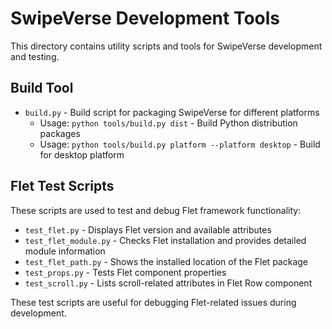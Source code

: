 # SwipeVerse Development Tools

This directory contains utility scripts and tools for SwipeVerse development and testing.

## Build Tool

- `build.py` - Build script for packaging SwipeVerse for different platforms
  - Usage: `python tools/build.py dist` - Build Python distribution packages
  - Usage: `python tools/build.py platform --platform desktop` - Build for desktop platform

## Flet Test Scripts

These scripts are used to test and debug Flet framework functionality:

- `test_flet.py` - Displays Flet version and available attributes
- `test_flet_module.py` - Checks Flet installation and provides detailed module information
- `test_flet_path.py` - Shows the installed location of the Flet package
- `test_props.py` - Tests Flet component properties
- `test_scroll.py` - Lists scroll-related attributes in Flet Row component

These test scripts are useful for debugging Flet-related issues during development.